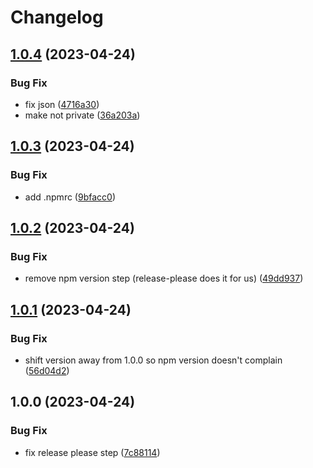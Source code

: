 # Changelog

## [1.0.4](https://github.com/glowbuzzer/create-glowbuzzer-app/compare/v1.0.3...v1.0.4) (2023-04-24)


### Bug Fix

* fix json ([4716a30](https://github.com/glowbuzzer/create-glowbuzzer-app/commit/4716a305480ef4912813c2961fcf27c2c9140bf1))
* make not private ([36a203a](https://github.com/glowbuzzer/create-glowbuzzer-app/commit/36a203a24ee44c399bce2582e688f0868eb7e4e3))

## [1.0.3](https://github.com/glowbuzzer/create-glowbuzzer-app/compare/v1.0.2...v1.0.3) (2023-04-24)


### Bug Fix

* add .npmrc ([9bfacc0](https://github.com/glowbuzzer/create-glowbuzzer-app/commit/9bfacc0c74df0098f3ed45740dcfe5795a0b9d04))

## [1.0.2](https://github.com/glowbuzzer/create-glowbuzzer-app/compare/v1.0.1...v1.0.2) (2023-04-24)


### Bug Fix

* remove npm version step (release-please does it for us) ([49dd937](https://github.com/glowbuzzer/create-glowbuzzer-app/commit/49dd937ca62e3fc2f9954057648577233291d864))

## [1.0.1](https://github.com/glowbuzzer/create-glowbuzzer-app/compare/v1.0.0...v1.0.1) (2023-04-24)


### Bug Fix

* shift version away from 1.0.0 so npm version doesn't complain ([56d04d2](https://github.com/glowbuzzer/create-glowbuzzer-app/commit/56d04d22a651cdd25ef4049150359226ea07b0b1))

## 1.0.0 (2023-04-24)


### Bug Fix

* fix release please step ([7c88114](https://github.com/glowbuzzer/create-glowbuzzer-app/commit/7c881144ae573976760aab3a229c39ced3bdb500))
